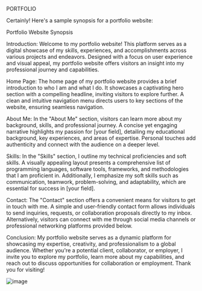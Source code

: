 PORTFOLIO

Certainly! Here's a sample synopsis for a portfolio website:

Portfolio Website Synopsis

Introduction:
Welcome to my portfolio website! This platform serves as a digital showcase of my skills, experiences, and accomplishments across various projects and endeavors. Designed with a focus on user experience and visual appeal, my portfolio website offers visitors an insight into my professional journey and capabilities.

Home Page:
The home page of my portfolio website provides a brief introduction to who I am and what I do. It showcases a captivating hero section with a compelling headline, inviting visitors to explore further. A clean and intuitive navigation menu directs users to key sections of the website, ensuring seamless navigation.

About Me:
In the "About Me" section, visitors can learn more about my background, skills, and professional journey. A concise yet engaging narrative highlights my passion for [your field], detailing my educational background, key experiences, and areas of expertise. Personal touches add authenticity and connect with the audience on a deeper level.

Skills:
In the "Skills" section, I outline my technical proficiencies and soft skills. A visually appealing layout presents a comprehensive list of programming languages, software tools, frameworks, and methodologies that I am proficient in. Additionally, I emphasize my soft skills such as communication, teamwork, problem-solving, and adaptability, which are essential for success in [your field].

Contact:
The "Contact" section offers a convenient means for visitors to get in touch with me. A simple and user-friendly contact form allows individuals to send inquiries, requests, or collaboration proposals directly to my inbox. Alternatively, visitors can connect with me through social media channels or professional networking platforms provided below.

Conclusion:
My portfolio website serves as a dynamic platform for showcasing my expertise, creativity, and professionalism to a global audience. Whether you're a potential client, collaborator, or employer, I invite you to explore my portfolio, learn more about my capabilities, and reach out to discuss opportunities for collaboration or employment. Thank you for visiting!


![image](https://github.com/Uttkarshsh/Portfolio/assets/168623259/d3101347-ff16-44da-915d-4ed0e74a6323)





